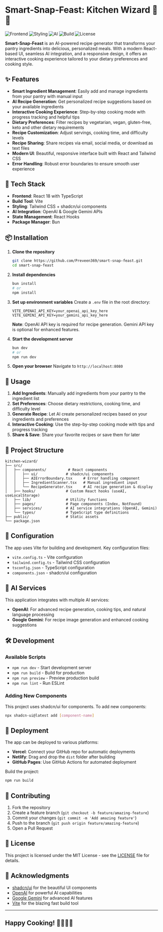 # Smart-Snap-Feast: Kitchen Wizard 🍳✨

![Frontend](https://img.shields.io/badge/Frontend-React-orange.svg)
![Styling](https://img.shields.io/badge/Styles-Tailwind_CSS-blue.svg)
![AI](https://img.shields.io/badge/AI-OpenAI,_Gemini_&_Chatbase-emerald.svg)
![Build](https://img.shields.io/badge/Build-Vite-purple.svg)
![License](https://img.shields.io/badge/License-MIT-lightgrey.svg)

**Smart-Snap-Feast** is an AI-powered recipe generator that transforms your pantry ingredients into delicious, personalized meals. With a modern React-based UI, seamless AI integration, and a responsive design, it offers an interactive cooking experience tailored to your dietary preferences and cooking style.

## ✨ Features

- **Smart Ingredient Management**: Easily add and manage ingredients from your pantry with manual input
- **AI Recipe Generation**: Get personalized recipe suggestions based on your available ingredients
- **Interactive Cooking Experience**: Step-by-step cooking mode with progress tracking and helpful tips
- **Dietary Preferences**: Filter recipes by vegetarian, vegan, gluten-free, keto and other dietary requirements
- **Recipe Customization**: Adjust servings, cooking time, and difficulty levels
- **Recipe Sharing**: Share recipes via email, social media, or download as text files
- **Modern UI**: Beautiful, responsive interface built with React and Tailwind CSS
- **Error Handling**: Robust error boundaries to ensure smooth user experience

## 🚀 Tech Stack

- **Frontend**: React 18 with TypeScript
- **Build Tool**: Vite
- **Styling**: Tailwind CSS + shadcn/ui components
- **AI Integration**: OpenAI & Google Gemini APIs
- **State Management**: React Hooks
- **Package Manager**: Bun

## 📦 Installation

1. **Clone the repository**

   ```bash
   git clone https://github.com/Preveen369/smart-snap-feast.git
   cd smart-snap-feast
   ```

2. **Install dependencies**

   ```bash
   bun install
   # or
   npm install
   ```

3. **Set up environment variables**
   Create a `.env` file in the root directory:

   ```env
   VITE_OPENAI_API_KEY=your_openai_api_key_here
   VITE_GEMINI_API_KEY=your_gemini_api_key_here
   ```

   **Note**: OpenAI API key is required for recipe generation. Gemini API key is optional for enhanced features.

4. **Start the development server**

   ```bash
   bun dev
   # or
   npm run dev
   ```

5. **Open your browser**
   Navigate to `http://localhost:8080`

## 🎯 Usage

1. **Add Ingredients**: Manually add ingredients from your pantry to the ingredient list
2. **Set Preferences**: Choose dietary restrictions, cooking time, and difficulty level
3. **Generate Recipe**: Let AI create personalized recipes based on your ingredients and preferences
4. **Interactive Cooking**: Use the step-by-step cooking mode with tips and progress tracking
5. **Share & Save**: Share your favorite recipes or save them for later

## 📁 Project Structure

```text
kitchen-wizard/
├── src/
│   ├── components/          # React components
│   │   ├── ui/             # shadcn/ui components
│   │   ├── AIErrorBoundary.tsx     # Error handling component
│   │   ├── IngredientScanner.tsx   # Manual ingredient input
│   │   └── RecipeGenerator.tsx     # AI recipe generation & display
│   ├── hooks/              # Custom React hooks (useAI, useLocalStorage)
│   ├── lib/                # Utility functions
│   ├── pages/              # Page components (Index, NotFound)
│   ├── services/           # AI service integrations (OpenAI, Gemini)
│   └── types/              # TypeScript type definitions
├── public/                 # Static assets
└── package.json
```

## 🔧 Configuration

The app uses Vite for building and development. Key configuration files:

- `vite.config.ts` - Vite configuration
- `tailwind.config.ts` - Tailwind CSS configuration  
- `tsconfig.json` - TypeScript configuration
- `components.json` - shadcn/ui configuration

## 🤖 AI Services

This application integrates with multiple AI services:

- **OpenAI**: For advanced recipe generation, cooking tips, and natural language processing
- **Google Gemini**: For recipe image generation and enhanced cooking suggestions

## 🛠️ Development

### Available Scripts

- `npm run dev` - Start development server
- `npm run build` - Build for production
- `npm run preview` - Preview production build
- `npm run lint` - Run ESLint

### Adding New Components

This project uses shadcn/ui for components. To add new components:

```bash
npx shadcn-ui@latest add [component-name]
```

## 🚀 Deployment

The app can be deployed to various platforms:

- **Vercel**: Connect your GitHub repo for automatic deployments
- **Netlify**: Drag and drop the `dist` folder after building
- **GitHub Pages**: Use GitHub Actions for automated deployment

Build the project:

```bash
npm run build
```

## 🤝 Contributing

1. Fork the repository
2. Create a feature branch (`git checkout -b feature/amazing-feature`)
3. Commit your changes (`git commit -m 'Add amazing feature'`)
4. Push to the branch (`git push origin feature/amazing-feature`)
5. Open a Pull Request

## 📄 License

This project is licensed under the MIT License - see the [LICENSE](LICENSE) file for details.

## 🙏 Acknowledgments

- [shadcn/ui](https://ui.shadcn.com/) for the beautiful UI components
- [OpenAI](https://openai.com/) for powerful AI capabilities
- [Google Gemini](https://ai.google.dev/) for advanced AI features
- [Vite](https://vitejs.dev/) for the blazing fast build tool

---

## Happy Cooking! 👨‍🍳👩‍🍳
